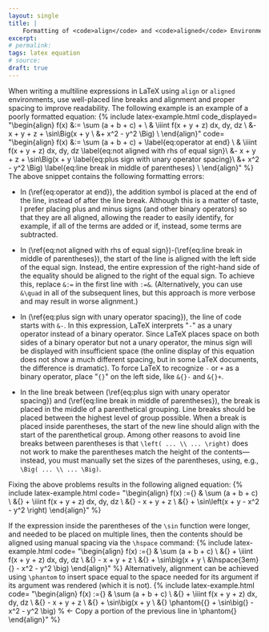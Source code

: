 ```yaml
---
layout: single
title: |
    Formatting of <code>align</code> and <code>aligned</code> Environments
excerpt: 
# permalink: 
tags: latex equation
# source: 
draft: true
---
```

<!-- In Latex, the `align` and `aligned` envio -->
When writing a multiline expressions in LaTeX using `align` or `aligned` environments, use well-placed line breaks and alignment and proper spacing to improve readability.
The following example is an example of a poorly formatted equation:
{% include latex-example.html code_displayed=
"\begin{align}
    f(x) 
    &:= \sum (a + b + c) + \\
    & \iiint f(x + y + z) dx\, dy\, dz \\
    &- x + y + z +  \sin\Big(x + y \\ 
    &+ x^2 - y^2 \Big) \\ 
\end{align}"
code=
"\begin{align}
    f(x) 
    &:= \sum (a + b + c) + \label{eq:operator at end} \\
    & \iiint f(x + y + z) dx\, dy\, dz \label{eq:not aligned with rhs of equal sign}\\
    &- x + y + z +  \sin\Big(x + y \label{eq:plus sign with unary operator spacing}\\ 
    &+ x^2 - y^2 \Big) \label{eq:line break in middle of parentheses} \\ 
\end{align}"
%}
The above snippet contains the following formatting errors:

- In (\ref{eq:operator at end}), the addition symbol is placed at the end of the line, instead of after the line break. Although this is a matter of taste, I prefer placing plus and minus signs (and other binary operators) so that they are all aligned, allowing the reader to easily identify, for example, if all of the terms are added or if, instead, some terms are subtracted.

- In (\ref{eq:not aligned with rhs of equal sign})-(\ref{eq:line break in middle of parentheses}), the start of the line is aligned with the left side of the equal sign. Instead, the entire expression of the right-hand side of the equality should be aligned to the right of the equal sign. 
To achieve this, replace `&:=` in the first line with `:=&`. (Alternatively, you can use `&\quad` in all of the subsequent lines, but this approach is more verbose and may result in worse alignment.)
- In (\ref{eq:plus sign with unary operator spacing}), the line of code starts with `&-`. 
In this expression, LaTeX interprets "`-`" as a unary operator instead of a binary operator. Since LaTeX places space on both sides of a binary operator but not a unary operator, the minus sign will be displayed with insufficient space (the online display of this equation does not show a much different spacing, but in some LaTeX documents, the difference is dramatic). 
To force LaTeX to recognize `-` or `+` as a binary operator, place "`{}`" on the left side, like `&{}-` and `&{}+`. 

- In the line break between (\ref{eq:plus sign with unary operator spacing}) and (\ref{eq:line break in middle of parentheses}), the break is placed in the middle of a parenthetical grouping. 
Line breaks should be placed between the highest level of group possible. 
When a break is placed inside parentheses, the start of the new line should align with the start of the parenthetical group. Among other reasons to avoid line breaks between parentheses is that ```\left( ... \\ ... \right)``` does not work to make the parentheses match the height of the contents—instead, you must manually set the sizes of the parentheses, using, e.g., ```\Big( ... \\ ... \Big)```.

<!-- place line breaks before binary operators (is possible) and place `{}` after the line break and before the binary operator to achieve correct spacing. -->

Fixing the above problems results in the following aligned equation: 
{% include latex-example.html code=
"\begin{align}
    f(x) :={} & \sum (a + b + c) \\ 
    &{} + \iiint f(x + y + z) dx\, dy\, dz \\
    &{} - x + y + z \\
    &{} + \sin\left(x + y - x^2 - y^2 \right)
\end{align}" %}

If the expression inside the parentheses of the `\sin` function were longer, and needed to be placed on multiple lines, then the contents should be aligned using manual spacing via the `\hspace` command:
{% include latex-example.html code=
"\begin{align}
    f(x) :={} & \sum (a + b + c) \\ 
    &{} + \iiint f(x + y + z) dx\, dy\, dz \\
    &{} - x + y + z \\
    &{} + \sin\big(x + y \\
    &\hspace{3em} {} - x^2 - y^2 \big)
\end{align}" %}
Alternatively, alignment can be achieved using `\phantom` to insert space equal to the space needed for its argument if its argument was rendered (which it is not). 
{% include latex-example.html code=
"\begin{align}
    f(x) :={} & \sum (a + b + c) \\ 
    &{} + \iiint f(x + y + z) dx\, dy\, dz \\
    &{} - x + y + z \\
    &{}             + \sin\big(x + y \\
    &{} \phantom{{} + \sin\big(} - x^2 - y^2 \big) % <- Copy a portion of the previous line in \phantom{}
\end{align}" %}
